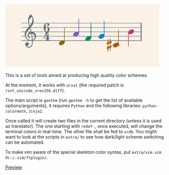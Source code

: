 ![logo](https://github.com/baskerville/thmkit/raw/master/logo/thmkit_logo.png)

This is a set of tools aimed at producing high quality color schemes.

At the moment, it works with `urxvt` (the required patch is `rxvt_unicode_xres256.diff`).

The main script is `genthm` (run `genthm -h` to get the list of available options/arguments), it requires `Python` and the following libraries: `python-colormath`, `Jinja2`.

Once called it will create two files in the current directory (unless it is used as translator). The one starting with `redef-`, once executed, will change the terminal colors in real-time. The other file shall be fed to `xrdb`. You might want to look at the scripts in `extra/` to see how dark/light scheme switching can be automated.

To make vim aware of the special skeleton color syntax, put `extra/vim.vim` in `~/.vim/ftplugin/`.

[Preview](http://ompldr.org/vZGQ2cQ)
